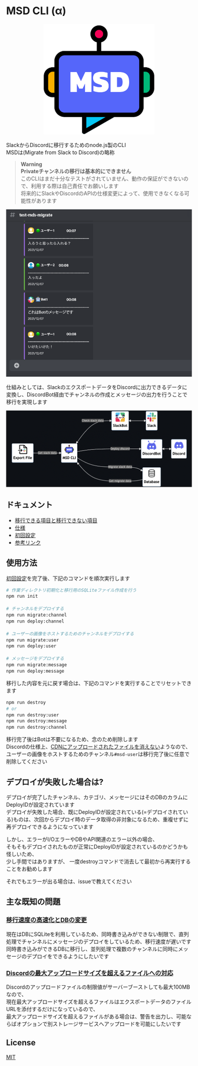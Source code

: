 # MSD CLI (α)

<p align="center">
  <img src="./docs/img/msd.png" width="300" height="300">
</p>

SlackからDiscordに移行するためのnode.js製のCLI  
MSDは(Migrate from Slack to Discord)の略称  

> **Warning**  
> **Privateチャンネルの移行は基本的にできません**  
> このCLIはまだ十分なテストがされていません、動作の保証ができないので、利用する際は自己責任でお願いします  
> 将来的にSlackやDiscordのAPIの仕様変更によって、使用できなくなる可能性があります  

<p align="center">
  <img src="./docs/img/example.png" min-width="600" min-height="540">
</p>

仕組みとしては、SlackのエクスポートデータをDiscordに出力できるデータに変換し、DiscordBot経由でチャンネルの作成とメッセージの出力を行うことで移行を実現します  

<p align="center">
  <img src="./docs/img/architecture.png" min-width="850" min-height="350">
</p>

## ドキュメント

- [移行できる項目と移行できない項目](./docs/migration.md)
- [仕様](./docs/specification.md)
- [初回設定](./docs/init.md)
- [参考リンク](./docs/reference.md)

## 使用方法

[初回設定](./docs/setting.md)を完了後、下記のコマンドを順次実行します

```zsh
# 作業ディレクトリ初期化と移行用のSQLiteファイル作成を行う
npm run init

# チャンネルをデプロイする
npm run migrate:channel
npm run deploy:channel

# ユーザーの画像をホストするためのチャンネルをデプロイする
npm run migrate:user
npm run deploy:user

# メッセージをデプロイする
npm run migrate:message
npm run deploy:message
```

移行した内容を元に戻す場合は、下記のコマンドを実行することでリセットできます  

```zsh
npm run destroy
# or
npm run destroy:user
npm run destroy:message
npm run destroy:channel
```

移行完了後はBotは不要になるため、念のため削除します  
Discordの仕様上、[CDNにアップロードされたファイルを消えない](https://support.discord.com/hc/en-us/community/posts/360061593771-Privacy-for-CDN-attachements)ようなので、ユーザーの画像をホストするためのチャンネル`#msd-user`は移行完了後に任意で削除してください  

## デプロイが失敗した場合は?

デプロイが完了したチャンネル、カテゴリ、メッセージにはそのDBのカラムにDeployIDが設定されています  
デプロイが失敗した場合、既にDeployIDが設定されている(=デプロイされている)ものは、次回からデプロイ時のデータ取得の非対象になるため、重複せずに再デプロイできるようになっています  

しかし、エラーがI/OエラーやDBやAPI関連のエラー以外の場合、  
そもそもデプロイされたものが正常にDeployIDが設定されているのかどうかも怪しいため、  
少し手間ではありますが、 一度destroyコマンドで消去して最初から再実行することをお勧めします  

それでもエラーが出る場合は、issueで教えてください

## 主な既知の問題

### [移行速度の高速化とDBの変更](https://github.com/revoltage-inc/msd-cli/issues/37)

現在はDBにSQLiteを利用しているため、同時書き込みができない制限で、直列処理でチャンネルにメッセージのデプロイをしているため、移行速度が遅いです  
同時書き込みができるDBに移行し、並列処理で複数のチャンネルに同時にメッセージのデプロイをできるようにしたいです  

### [Discordの最大アップロードサイズを超えるファイルへの対応](https://github.com/revoltage-inc/msd-cli/issues/38)

Discordのアップロードファイルの制限値がサーバーブーストしても最大100MBなので、  
現在最大アップロードサイズを超えるファイルはエクスポートデータのファイルURLを添付するだけになっているので、  
最大アップロードサイズを超えるファイルがある場合は、警告を出力し、可能ならばオプションで別ストレージサービスへアップロードを可能にしたいです  

## License

[MIT](https://opensource.org/licenses/MIT)
